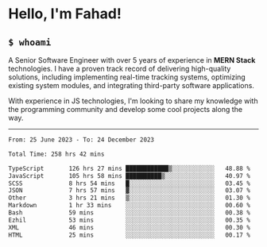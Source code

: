 <h1>Hello, I'm Fahad!</h1>

<h2><code>$ whoami</code></h2>

A Senior Software Engineer with over 5 years of experience in **MERN Stack** technologies. I have a proven track record of delivering high-quality solutions, including implementing real-time tracking systems, optimizing existing system modules, and integrating third-party software applications.

With experience in JS technologies, I'm looking to share my knowledge with the programming community and develop some cool projects along the way.

---

<!--START_SECTION:waka-->

```txt
From: 25 June 2023 - To: 24 December 2023

Total Time: 258 hrs 42 mins

TypeScript       126 hrs 27 mins ████████████▒░░░░░░░░░░░░   48.88 %
JavaScript       105 hrs 58 mins ██████████▒░░░░░░░░░░░░░░   40.97 %
SCSS             8 hrs 54 mins   █░░░░░░░░░░░░░░░░░░░░░░░░   03.45 %
JSON             7 hrs 57 mins   ▓░░░░░░░░░░░░░░░░░░░░░░░░   03.07 %
Other            3 hrs 21 mins   ▒░░░░░░░░░░░░░░░░░░░░░░░░   01.30 %
Markdown         1 hr 33 mins    ░░░░░░░░░░░░░░░░░░░░░░░░░   00.60 %
Bash             59 mins         ░░░░░░░░░░░░░░░░░░░░░░░░░   00.38 %
Ezhil            53 mins         ░░░░░░░░░░░░░░░░░░░░░░░░░   00.35 %
XML              46 mins         ░░░░░░░░░░░░░░░░░░░░░░░░░   00.30 %
HTML             25 mins         ░░░░░░░░░░░░░░░░░░░░░░░░░   00.17 %
```

<!--END_SECTION:waka-->

<!--
**heyFahad/heyFahad** is a ✨ _special_ ✨ repository because its `README.md` (this file) appears on your GitHub profile.

Here are some ideas to get you started:

- 🔭 I’m currently working on ...
- 🌱 I’m currently learning ...
- 👯 I’m looking to collaborate on ...
- 🤔 I’m looking for help with ...
- 💬 Ask me about ...
- 📫 How to reach me: ...
- 😄 Pronouns: ...
- ⚡ Fun fact: ...
-->
